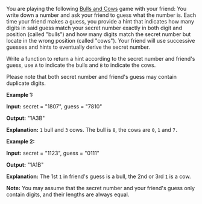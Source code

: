 
You are playing the following  [Bulls and Cows](https://en.wikipedia.org/wiki/Bulls_and_Cows)  game with your friend: You write down a number and ask your friend to guess what the number is. Each time your friend makes a guess, you provide a hint that indicates how many digits in said guess match your secret number exactly in both digit and position (called "bulls") and how many digits match the secret number but locate in the wrong position (called "cows"). Your friend will use successive guesses and hints to eventually derive the secret number.

Write a function to return a hint according to the secret number and friend's guess, use  `A`  to indicate the bulls and  `B`  to indicate the cows.

Please note that both secret number and friend's guess may contain duplicate digits.

**Example 1:**

**Input:** secret = "1807", guess = "7810"

**Output:** "1A3B"

**Explanation:** `1` bull and `3` cows. The bull is `8`, the cows are `0`, `1` and `7.`

**Example 2:**

**Input:** secret = "1123", guess = "0111"

**Output:** "1A1B"

**Explanation:** The 1st `1` in friend's guess is a bull, the 2nd or 3rd `1` is a cow.

**Note:** You may assume that the secret number and your friend's guess only contain digits, and their lengths are always equal.